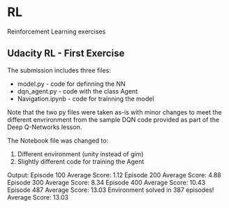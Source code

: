 # RL
Reinforcement Learning exercises
## Udacity RL - First Exercise

The submission includes three files:
* model.py - code for definning the NN
* dqn_agent.py - code with the class Agent
* Navigation.ipynb - code for trainning the model 

Note that the two py files were taken as-is with minor changes to meet the different envrironment from the sample DQN code provided as part of the Deep Q-Networks lesson.

The Notebook file was changed to:
1. Different environment (unity instead of gim)
2. Slightly different code for training the Agent

Output:
Episode 100	Average Score: 1.12
Episode 200	Average Score: 4.88
Episode 300	Average Score: 8.34
Episode 400	Average Score: 10.43
Episode 487	Average Score: 13.03
Environment solved in 387 episodes!	Average Score: 13.03
